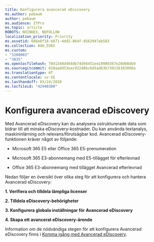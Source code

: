 ```yaml
---
title: Konfigurera avancerad eDiscovery
ms.author: pebaum
author: pebaum
ms.audience: ITPro
ms.topic: article
ROBOTS: NOINDEX, NOFOLLOW
localization_priority: Priority
ms.assetid: 686e8f18-b871-4dd2-864f-8562947ab583
ms.collection: Adm_O365
ms.custom:
- "3200003"
- "3835"
ms.openlocfilehash: 7841348d404db74d94451ee19980387e20d08db9
ms.sourcegitcommit: 018aadd53eac92248bc6d5ad63b739216103090a
ms.translationtype: HT
ms.contentlocale: sv-SE
ms.lasthandoff: 03/24/2020
ms.locfileid: "42940380"
---
```

# <a name="set-up-advanced-ediscovery"></a>Konfigurera avancerad eDiscovery

Med Avancerad eDiscovery kan du analysera ostrukturerade data som bidrar till att minska eDiscovery-kostnader. Du kan använda textanalys, maskininlärning och relevans/förutsägbar kod.  Avancerad eDiscovery-funktionen kräver något av följande:

- Microsoft 365 E5 eller Office 365 E5-prenumeration

- Microsoft 365 E3-abonnemang med E5-tillägget för efterlevnad

- Office 365 E3-abonnemang med tillägget Avancerad efterlevnad

Nedan följer en översikt över olika steg för att konfigurera och hantera Avancerad eDiscovery:

**1. Verifiera och tilldela lämpliga licenser**

**2. Tilldela eDiscovery-behörigheter**

**3. Konfigurera globala inställningar för Avancerad eDiscovery**

**4. Skapa ett avancerat eDiscovery-ärende**

Information om de nödvändiga stegen för att konfigurera Avancerad eDiscovery finns i [Komma igång med Avancerad eDiscovery](https://docs.microsoft.com/microsoft-365/compliance/get-started-with-advanced-ediscovery?view=o365-worldwide).
